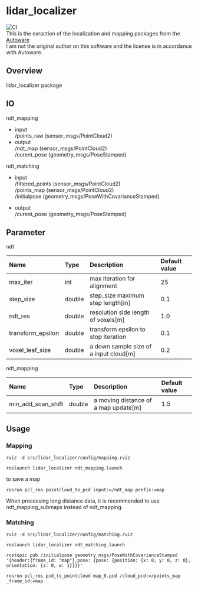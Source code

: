 lidar_localizer
====
![CI](https://github.com/rsasaki0109/lidar_localizer/workflows/Melodic/badge.svg)  
This is the exraction of the localization and mapping packages from the [Autoware](https://github.com/Autoware-AI/autoware.ai)  
I am not the original author on this software and the license is in accordance with Autoware.
## Overview
lidar_localizer package

## IO
ndt_mapping 
- input  
/points_raw (sensor_msgs/PointCloud2)  
- output  
/ndt_map (sensor_msgs/PointCloud2)  
/curent_pose (geometry_msgs/PoseStamped) 

ndt_matching  
- input   
/filtered_points (sensor_msgs/PointCloud2)  
/points_map (sensor_msgs/PointCloud2)  
/initialpose (geometry_msgs/PoseWithCovarianceStamped)   

- output  
/curent_pose (geometry_msgs/PoseStamped)  

## Parameter

ndt

|Name|Type|Description|Default value|
|:---|:---|:---|:---|
|max_iter|int|max iteration for alignment |25|
|step_size|double|step_size maximum step length[m]|0.1|
|ndt_res|double|resolution side length of voxels[m]|1.0|
|transform_epsilon|double|transform epsilon to stop iteration|0.1|
|voxel_leaf_size|double|a down sample size of a input cloud[m]|0.2|

ndt_mapping 

|Name|Type|Description|Default value|
|:---|:---|:---|:---|
|min_add_scan_shift|double|a moving distance of a map update[m]|1.5|

## Usage
### Mapping 

```
rviz -d src/lidar_localizer/config/mapping.rviz
```

```
roslaunch lidar_localizer ndt_mapping.launch
```

to save a map

```
rosrun pcl_ros pointcloud_to_pcd input:=/ndt_map prefix:=map
```

When processing long distance data, it is recommended to use ndt_mapping_submaps instead of ndt_mapping.

### Matching

```
rviz -d src/lidar_localizer/config/matching.rviz
```


```
roslaunch lidar_localizer ndt_matching.launch
```

```
rostopic pub /initialpose geometry_msgs/PoseWithCovarianceStamped '{header:{frame_id: "map"},pose: {pose: {position: {x: 0, y: 0, z: 0}, orientation: {z: 0, w: 1}}}}'
```

```
rosrun pcl_ros pcd_to_pointcloud map_0.pcd /cloud_pcd:=/points_map _frame_id:=map
```



